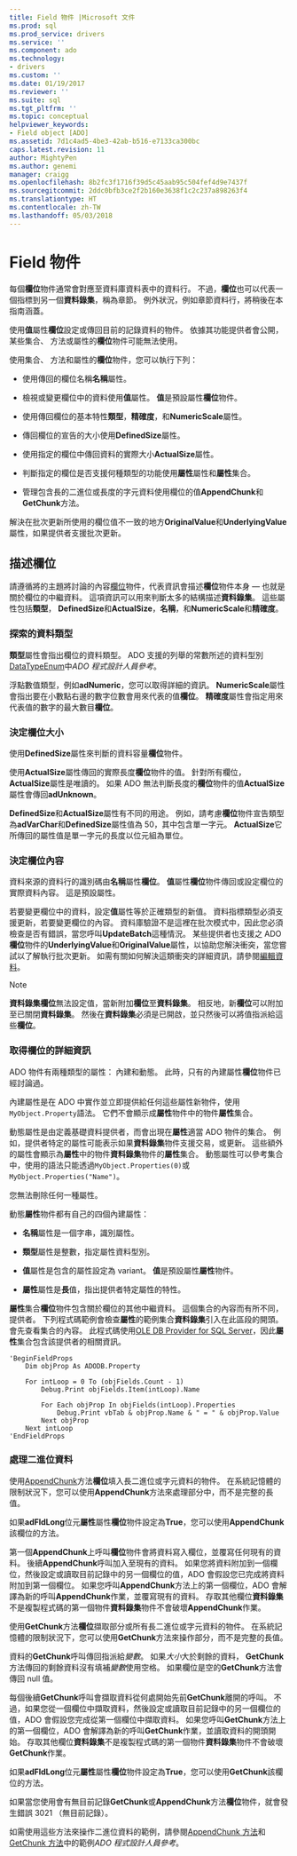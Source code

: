 ```yaml
---
title: Field 物件 |Microsoft 文件
ms.prod: sql
ms.prod_service: drivers
ms.service: ''
ms.component: ado
ms.technology:
- drivers
ms.custom: ''
ms.date: 01/19/2017
ms.reviewer: ''
ms.suite: sql
ms.tgt_pltfrm: ''
ms.topic: conceptual
helpviewer_keywords:
- Field object [ADO]
ms.assetid: 7d1c4ad5-4be3-42ab-b516-e7133ca300bc
caps.latest.revision: 11
author: MightyPen
ms.author: genemi
manager: craigg
ms.openlocfilehash: 8b2fc3f1716f39d5c45aab95c504fef4d9e7437f
ms.sourcegitcommit: 2ddc0bfb3ce2f2b160e3638f1c2c237a898263f4
ms.translationtype: HT
ms.contentlocale: zh-TW
ms.lasthandoff: 05/03/2018
---
```

# <a name="the-field-object"></a>Field 物件
每個**欄位**物件通常會對應至資料庫資料表中的資料行。 不過，**欄位**也可以代表一個指標到另一個**資料錄集**，稱為章節。 例外狀況，例如章節資料行，將稍後在本指南涵蓋。  
  
 使用**值**屬性**欄位**設定或傳回目前的記錄資料的物件。 依據其功能提供者會公開，某些集合、 方法或屬性的**欄位**物件可能無法使用。  
  
 使用集合、 方法和屬性的**欄位**物件，您可以執行下列：  
  
-   使用傳回的欄位名稱**名稱**屬性。  
  
-   檢視或變更欄位中的資料使用**值**屬性。 **值**是預設屬性**欄位**物件。  
  
-   使用傳回欄位的基本特性**類型**，**精確度**，和**NumericScale**屬性。  
  
-   傳回欄位的宣告的大小使用**DefinedSize**屬性。  
  
-   使用指定的欄位中傳回資料的實際大小**ActualSize**屬性。  
  
-   判斷指定的欄位是否支援何種類型的功能使用**屬性**屬性和**屬性**集合。  
  
-   管理包含長的二進位或長度的字元資料使用欄位的值**AppendChunk**和**GetChunk**方法。  
  
 解決在批次更新所使用的欄位值不一致的地方**OriginalValue**和**UnderlyingValue**屬性，如果提供者支援批次更新。  
  
## <a name="describing-a-field"></a>描述欄位  
 請遵循將的主題將討論的內容[欄位](../../../ado/reference/ado-api/field-object.md)物件，代表資訊會描述**欄位**物件本身 — 也就是關於欄位的中繼資料。 這項資訊可以用來判斷太多的結構描述**資料錄集**。 這些屬性包括**類型**， **DefinedSize**和**ActualSize**，**名稱**，和**NumericScale**和**精確度**。  
  
### <a name="discovering-the-data-type"></a>探索的資料類型  
 **類型**屬性會指出欄位的資料類型。 ADO 支援的列舉的常數所述的資料型別[DataTypeEnum](../../../ado/reference/ado-api/datatypeenum.md)中*ADO 程式設計人員參考*。  
  
 浮點數值類型，例如**adNumeric**，您可以取得詳細的資訊。 **NumericScale**屬性會指出要在小數點右邊的數字位數會用來代表的值**欄位**。 **精確度**屬性會指定用來代表值的數字的最大數目**欄位**。  
  
### <a name="determining-field-size"></a>決定欄位大小  
 使用**DefinedSize**屬性來判斷的資料容量**欄位**物件。  
  
 使用**ActualSize**屬性傳回的實際長度**欄位**物件的值。 針對所有欄位， **ActualSize**屬性是唯讀的。 如果 ADO 無法判斷長度的**欄位**物件的值**ActualSize**屬性會傳回**adUnknown**。  
  
 **DefinedSize**和**ActualSize**屬性有不同的用途。 例如，請考慮**欄位**物件宣告類型為**adVarChar**和**DefinedSize**屬性值為 50，其中包含單一字元。 **ActualSize**它所傳回的屬性值是單一字元的長度以位元組為單位。  
  
### <a name="determining-field-contents"></a>決定欄位內容  
 資料來源的資料行的識別碼由**名稱**屬性**欄位**。 **值**屬性**欄位**物件傳回或設定欄位的實際資料內容。 這是預設屬性。  
  
 若要變更欄位中的資料，設定**值**屬性等於正確類型的新值。 資料指標類型必須支援更新，若要變更欄位的內容。 資料庫驗證不是這裡在批次模式中，因此您必須檢查是否有錯誤，當您呼叫**UpdateBatch**這種情況。 某些提供者也支援之 ADO**欄位**物件的**UnderlyingValue**和**OriginalValue**屬性，以協助您解決衝突，當您嘗試以了解執行批次更新。 如需有關如何解決這類衝突的詳細資訊，請參閱[編輯資料](../../../ado/guide/data/editing-data.md)。  
  
> [!NOTE]
>  **資料錄集欄位**無法設定值，當新附加**欄位**至**資料錄集**。 相反地，新**欄位**可以附加至已關閉**資料錄集**。 然後在**資料錄集**必須是已開啟，並只然後可以將值指派給這些**欄位**。  
  
### <a name="getting-more-field-information"></a>取得欄位的詳細資訊  
 ADO 物件有兩種類型的屬性： 內建和動態。 此時，只有的內建屬性**欄位**物件已經討論過。  
  
 內建屬性是在 ADO 中實作並立即提供給任何這些屬性新物件，使用`MyObject.Property`語法。 它們不會顯示成**屬性**物件中的物件**屬性**集合。  
  
 動態屬性是由定義基礎資料提供者，而會出現在**屬性**適當 ADO 物件的集合。 例如，提供者特定的屬性可能表示如果**資料錄集**物件支援交易，或更新。 這些額外的屬性會顯示為**屬性**中的物件**資料錄集**物件的**屬性**集合。 動態屬性可以參考集合中，使用的語法只能透過`MyObject.Properties(0)`或`MyObject.Properties("Name")`。  
  
 您無法刪除任何一種屬性。  
  
 動態**屬性**物件都有自己的四個內建屬性：  
  
-   **名稱**屬性是一個字串，識別屬性。  
  
-   **類型**屬性是整數，指定屬性資料型別。  
  
-   **值**屬性是包含的屬性設定為 variant。 **值**是預設屬性**屬性**物件。  
  
-   **屬性**屬性是**長**值，指出提供者特定屬性的特性。  
  
 **屬性**集合**欄位**物件包含關於欄位的其他中繼資料。 這個集合的內容而有所不同，提供者。 下列程式碼範例會檢查**屬性**的範例集合**資料錄集**引入在此區段的開頭。 會先查看集合的內容。 此程式碼使用[OLE DB Provider for SQL Server](../../../ado/guide/appendixes/microsoft-ole-db-provider-for-sql-server.md)，因此**屬性**集合包含該提供者的相關資訊。  
  
```  
'BeginFieldProps  
    Dim objProp As ADODB.Property  
  
    For intLoop = 0 To (objFields.Count - 1)  
        Debug.Print objFields.Item(intLoop).Name  
  
        For Each objProp In objFields(intLoop).Properties  
            Debug.Print vbTab & objProp.Name & " = " & objProp.Value  
        Next objProp  
    Next intLoop  
'EndFieldProps  
```  
  
### <a name="dealing-with-binary-data"></a>處理二進位資料  
 使用[AppendChunk](../../../ado/reference/ado-api/appendchunk-method-ado.md)方法**欄位**填入長二進位或字元資料的物件。 在系統記憶體的限制狀況下，您可以使用**AppendChunk**方法來處理部分中，而不是完整的長值。  
  
 如果**adFldLong**位元**屬性**屬性**欄位**物件設定為**True**，您可以使用**AppendChunk**該欄位的方法。  
  
 第一個**AppendChunk**上呼叫**欄位**物件會將資料寫入欄位，並覆寫任何現有的資料。 後續**AppendChunk**呼叫加入至現有的資料。 如果您將資料附加到一個欄位，然後設定或讀取目前記錄中的另一個欄位的值，ADO 會假設您已完成將資料附加到第一個欄位。 如果您呼叫**AppendChunk**方法上的第一個欄位，ADO 會解譯為新的呼叫**AppendChunk**作業，並覆寫現有的資料。 存取其他欄位**資料錄集**不是複製程式碼的第一個物件**資料錄集**物件不會破壞**AppendChunk**作業。  
  
 使用**GetChunk**方法**欄位**擷取部分或所有長二進位或字元資料的物件。 在系統記憶體的限制狀況下，您可以使用**GetChunk**方法來操作部分，而不是完整的長值。  
  
 資料的**GetChunk**呼叫傳回指派給*變數*。 如果*大小*大於剩餘的資料， **GetChunk**方法傳回的剩餘資料沒有填補*變數*使用空格。 如果欄位是空的**GetChunk**方法會傳回 null 值。  
  
 每個後續**GetChunk**呼叫會擷取資料從何處開始先前**GetChunk**離開的呼叫。 不過，如果您從一個欄位中擷取資料，然後設定或讀取目前記錄中的另一個欄位的值，ADO 會假設您完成從第一個欄位中擷取資料。 如果您呼叫**GetChunk**方法上的第一個欄位，ADO 會解譯為新的呼叫**GetChunk**作業，並讀取資料的開頭開始。 存取其他欄位**資料錄集**不是複製程式碼的第一個物件**資料錄集**物件不會破壞**GetChunk**作業。  
  
 如果**adFldLong**位元**屬性**屬性**欄位**物件設定為**True**，您可以使用**GetChunk**該欄位的方法。  
  
 如果當您使用會有無目前記錄**GetChunk**或**AppendChunk**方法**欄位**物件，就會發生錯誤 3021 （無目前記錄）。  
  
 如需使用這些方法來操作二進位資料的範例，請參閱[AppendChunk 方法](../../../ado/reference/ado-api/appendchunk-method-ado.md)和[GetChunk 方法](../../../ado/reference/ado-api/getchunk-method-ado.md)中的範例*ADO 程式設計人員參考*。

